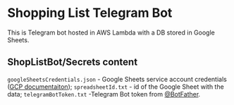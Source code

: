 # Shopping List Telegram Bot
This is Telegram bot hosted in AWS Lambda with a DB stored in Google Sheets.

## ShopListBot/Secrets content
`googleSheetsCredentials.json` - Google Sheets service account credentials ([GCP documentaiton](https://developers.google.com/sheets/api/guides/authorizing));
`spreadsheetId.txt` - id of the Google Sheet with the data;
`telegramBotToken.txt` -Telegram Bot token from [@BotFather](https://t.me/BotFather).
